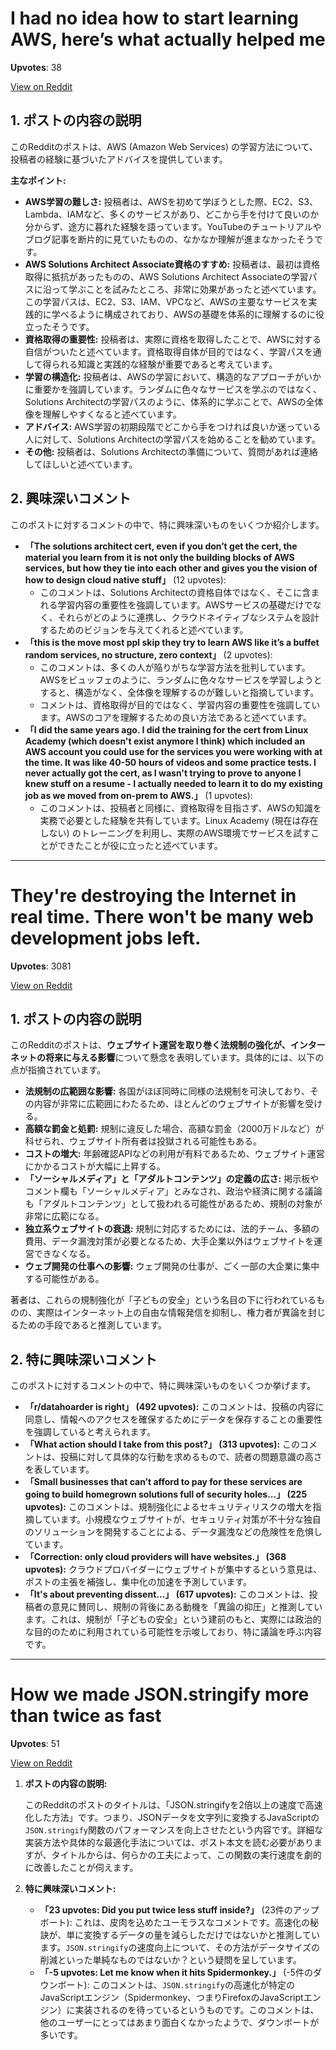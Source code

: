
# I had no idea how to start learning AWS, here’s what actually helped me

**Upvotes**: 38



[View on Reddit](https://www.reddit.com/r/devops/comments/1mhewp9/i_had_no_idea_how_to_start_learning_aws_heres/)

## 1. ポストの内容の説明

このRedditのポストは、AWS (Amazon Web Services) の学習方法について、投稿者の経験に基づいたアドバイスを提供しています。

**主なポイント:**

*   **AWS学習の難しさ:** 投稿者は、AWSを初めて学ぼうとした際、EC2、S3、Lambda、IAMなど、多くのサービスがあり、どこから手を付けて良いのか分からず、途方に暮れた経験を語っています。YouTubeのチュートリアルやブログ記事を断片的に見ていたものの、なかなか理解が進まなかったそうです。
*   **AWS Solutions Architect Associate資格のすすめ:** 投稿者は、最初は資格取得に抵抗があったものの、AWS Solutions Architect Associateの学習パスに沿って学ぶことを試みたところ、非常に効果があったと述べています。この学習パスは、EC2、S3、IAM、VPCなど、AWSの主要なサービスを実践的に学べるように構成されており、AWSの基礎を体系的に理解するのに役立ったそうです。
*   **資格取得の重要性:** 投稿者は、実際に資格を取得したことで、AWSに対する自信がついたと述べています。資格取得自体が目的ではなく、学習パスを通して得られる知識と実践的な経験が重要であると考えています。
*   **学習の構造化:** 投稿者は、AWSの学習において、構造的なアプローチがいかに重要かを強調しています。ランダムに色々なサービスを学ぶのではなく、Solutions Architectの学習パスのように、体系的に学ぶことで、AWSの全体像を理解しやすくなると述べています。
*   **アドバイス:** AWS学習の初期段階でどこから手をつければ良いか迷っている人に対して、Solutions Architectの学習パスを始めることを勧めています。
*   **その他:** 投稿者は、Solutions Architectの準備について、質問があれば連絡してほしいと述べています。

## 2. 興味深いコメント

このポストに対するコメントの中で、特に興味深いものをいくつか紹介します。

*   **「The solutions architect cert, even if you don’t get the cert, the material you learn from it is not only the building blocks of AWS services, but how they tie into each other and gives you the vision of how to design cloud native stuff」** (12 upvotes):
    *   このコメントは、Solutions Architectの資格自体ではなく、そこに含まれる学習内容の重要性を強調しています。AWSサービスの基礎だけでなく、それらがどのように連携し、クラウドネイティブなシステムを設計するためのビジョンを与えてくれると述べています。
*   **「this is the move most ppl skip they try to learn AWS like it’s a buffet random services, no structure, zero context」** (2 upvotes):
    *   このコメントは、多くの人が陥りがちな学習方法を批判しています。AWSをビュッフェのように、ランダムに色々なサービスを学習しようとすると、構造がなく、全体像を理解するのが難しいと指摘しています。
    *   コメントは、資格取得が目的ではなく、学習内容の重要性を強調しています。AWSのコアを理解するための良い方法であると述べています。
*   **「I did the same years ago. I did the training for the cert from Linux Academy (which doesn't exist anymore I think) which included an AWS account you could use for the services you were working with at the time. It was like 40-50 hours of videos and some practice tests. I never actually got the cert, as I wasn't trying to prove to anyone I knew stuff on a resume - I actually needed to learn it to do my existing job as we moved from on-prem to AWS.」** (1 upvotes):
    *   このコメントは、投稿者と同様に、資格取得を目指さず、AWSの知識を実務で必要とした経験を共有しています。Linux Academy (現在は存在しない) のトレーニングを利用し、実際のAWS環境でサービスを試すことができたことが役に立ったと述べています。


---

# They're destroying the Internet in real time. There won't be many web development jobs left.

**Upvotes**: 3081



[View on Reddit](https://www.reddit.com/r/webdev/comments/1mhiw6c/theyre_destroying_the_internet_in_real_time_there/)

## 1. ポストの内容の説明

このRedditのポストは、**ウェブサイト運営を取り巻く法規制の強化が、インターネットの将来に与える影響**について懸念を表明しています。具体的には、以下の点が指摘されています。

*   **法規制の広範囲な影響:** 各国がほぼ同時に同様の法規制を可決しており、その内容が非常に広範囲にわたるため、ほとんどのウェブサイトが影響を受ける。
*   **高額な罰金と処罰:** 規制に違反した場合、高額な罰金（2000万ドルなど）が科せられ、ウェブサイト所有者は投獄される可能性もある。
*   **コストの増大:** 年齢確認APIなどの利用が有料であるため、ウェブサイト運営にかかるコストが大幅に上昇する。
*   **「ソーシャルメディア」と「アダルトコンテンツ」の定義の広さ:** 掲示板やコメント欄も「ソーシャルメディア」とみなされ、政治や経済に関する議論も「アダルトコンテンツ」として扱われる可能性があるため、規制の対象が非常に広範になる。
*   **独立系ウェブサイトの衰退:** 規制に対応するためには、法的チーム、多額の費用、データ漏洩対策が必要となるため、大手企業以外はウェブサイトを運営できなくなる。
*   **ウェブ開発の仕事への影響:** ウェブ開発の仕事が、ごく一部の大企業に集中する可能性がある。

著者は、これらの規制強化が「子どもの安全」という名目の下に行われているものの、実際はインターネット上の自由な情報発信を抑制し、権力者が異論を封じるための手段であると推測しています。

## 2. 特に興味深いコメント

このポストに対するコメントの中で、特に興味深いものをいくつか挙げます。

*   **「r/datahoarder is right」 (492 upvotes):** このコメントは、投稿の内容に同意し、情報へのアクセスを確保するためにデータを保存することの重要性を強調していると考えられます。
*   **「What action should I take from this post?」 (313 upvotes):** このコメントは、投稿に対して具体的な行動を求めるもので、読者の問題意識の高さを表しています。
*   **「Small businesses that can’t afford to pay for these services are going to build homegrown solutions full of security holes...」 (225 upvotes):** このコメントは、規制強化によるセキュリティリスクの増大を指摘しています。小規模なウェブサイトが、セキュリティ対策が不十分な独自のソリューションを開発することによる、データ漏洩などの危険性を危惧しています。
*   **「Correction: only cloud providers will have websites.」 (368 upvotes):** クラウドプロバイダーにウェブサイトが集中するという意見は、ポストの主張を補強し、集中化の加速を予測しています。
*   **「It's about preventing dissent...」 (617 upvotes):** このコメントは、投稿者の意見に賛同し、規制の背後にある動機を「異論の抑圧」と推測しています。これは、規制が「子どもの安全」という建前のもと、実際には政治的な目的のために利用されている可能性を示唆しており、特に議論を呼ぶ内容です。


---

# How we made JSON.stringify more than twice as fast

**Upvotes**: 51



[View on Reddit](https://www.reddit.com/r/webdev/comments/1mhn9q9/how_we_made_jsonstringify_more_than_twice_as_fast/)

1.  **ポストの内容の説明:**

    このRedditのポストのタイトルは、「JSON.stringifyを2倍以上の速度で高速化した方法」です。つまり、JSONデータを文字列に変換するJavaScriptの`JSON.stringify`関数のパフォーマンスを向上させたという内容です。詳細な実装方法や具体的な最適化手法については、ポスト本文を読む必要がありますが、タイトルからは、何らかの工夫によって、この関数の実行速度を劇的に改善したことが伺えます。

2.  **特に興味深いコメント:**

    *   **「23 upvotes: Did you put twice less stuff inside?」** (23件のアップボート): これは、皮肉を込めたユーモラスなコメントです。高速化の秘訣が、単に変換するデータの量を減らしただけではないかと推測しています。`JSON.stringify`の速度向上について、その方法がデータサイズの削減といった単純なものではないか？という疑問を呈しています。
    *   **「-5 upvotes: Let me know when it hits Spidermonkey.」** (-5件のダウンボート): このコメントは、`JSON.stringify`の高速化が特定のJavaScriptエンジン（Spidermonkey、つまりFirefoxのJavaScriptエンジン）に実装されるのを待っているというものです。このコメントは、他のユーザーにとってはあまり面白くなかったようで、ダウンボートが多いです。

